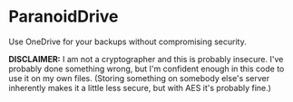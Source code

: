 # ParanoidDrive
Use OneDrive for your backups without compromising security.

**DISCLAIMER:** I am not a cryptographer and this is probably insecure. I've probably done something wrong, but I'm confident enough in this code to use it on my own files. (Storing something on somebody else's server inherently makes it a little less secure, but with AES it's probably fine.)
